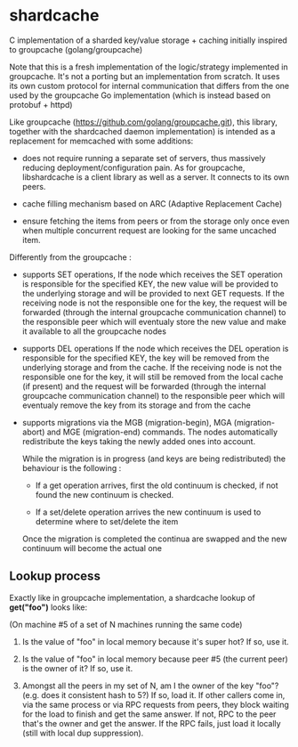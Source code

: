 shardcache
======

C implementation of a sharded key/value storage + caching 
initially inspired to groupcache (golang/groupcache)

Note that this is a fresh implementation of the logic/strategy
implemented in groupcache. It's not a porting but an implementation
from scratch. It uses its own custom protocol for internal communication
that differs from the one used by the groupcache Go implementation
(which is instead based on protobuf + httpd)

Like groupcache (https://github.com/golang/groupcache.git),
this library, together with the shardcached daemon implementation)
is intended as a replacement for memcached with some additions:

 * does not require running a separate set of servers, thus massively
   reducing deployment/configuration pain. As for groupcache,
   libshardcache is a client library as well as a server.
   It connects to its own peers.

 * cache filling mechanism based on ARC (Adaptive Replacement Cache)

 * ensure fetching the items from peers or from the storage only once
   even when multiple concurrent request are looking for the same 
   uncached item.

Differently from the groupcache :

 * supports SET operations, If the node which receives the SET operation
   is responsible for the specified KEY, the new value will be provided to
   the underlying storage and will be provided to next GET requests.
   If the receiving node is not the responsible one for the key, the request
   will be forwarded (through the internal groupcache communication channel)
   to the responsible peer which will eventualy store the new value and make it
   available to all the groupcache nodes
 
 * supports DEL operations If the node which receives the DEL operation
   is responsible for the specified KEY, the key will be removed from the
   underlying storage and from the cache.
   If the receiving node is not the responsible one for the key, it will still
   be removed from the local cache (if present) and the request will be
   forwarded (through the internal groupcache communication channel) to the
   responsible peer which will eventualy remove the key from its storage
   and from the cache

 * supports migrations via the MGB (migration-begin), MGA (migration-abort)
   and MGE (migration-end) commands. The nodes automatically redistribute
   the keys taking the newly added ones into account.
   
   While the migration is in progress (and keys are being redistributed) 
   the behaviour is the following :

   - If a get operation arrives, first the old continuum is checked,
     if not found the new continuum is checked.
     
   - If a set/delete operation arrives the new continuum is used
     to determine where to set/delete the item

   Once the migration is completed the continua are swapped and the new
   continuum will become the actual one

## Lookup process

Exactly like in groupcache implementation, a shardcache lookup of **get("foo")** looks like:

(On machine #5 of a set of N machines running the same code)

 1. Is the value of "foo" in local memory because it's super hot?  If so, use it.

 2. Is the value of "foo" in local memory because peer #5 (the current
    peer) is the owner of it?  If so, use it.

 3. Amongst all the peers in my set of N, am I the owner of the key
    "foo"?  (e.g. does it consistent hash to 5?)  If so, load it.  If
    other callers come in, via the same process or via RPC requests
    from peers, they block waiting for the load to finish and get the
    same answer.  If not, RPC to the peer that's the owner and get
    the answer.  If the RPC fails, just load it locally (still with
    local dup suppression).

